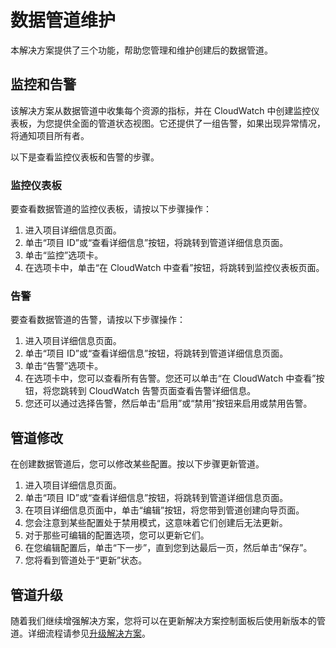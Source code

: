 # 数据管道维护
本解决方案提供了三个功能，帮助您管理和维护创建后的数据管道。

## 监控和告警
该解决方案从数据管道中收集每个资源的指标，并在 CloudWatch 中创建监控仪表板，为您提供全面的管道状态视图。它还提供了一组告警，如果出现异常情况，将通知项目所有者。

以下是查看监控仪表板和告警的步骤。

### 监控仪表板
要查看数据管道的监控仪表板，请按以下步骤操作：

1. 进入项目详细信息页面。
2. 单击“项目 ID”或“查看详细信息”按钮，将跳转到管道详细信息页面。
3. 单击“监控”选项卡。
4. 在选项卡中，单击“在 CloudWatch 中查看”按钮，将跳转到监控仪表板页面。

### 告警
要查看数据管道的告警，请按以下步骤操作：

1. 进入项目详细信息页面。
2. 单击“项目 ID”或“查看详细信息”按钮，将跳转到管道详细信息页面。
3. 单击“告警”选项卡。
4. 在选项卡中，您可以查看所有告警。您还可以单击“在 CloudWatch 中查看”按钮，将您跳转到 CloudWatch 告警页面查看告警详细信息。
5. 您还可以通过选择告警，然后单击“启用”或“禁用”按钮来启用或禁用告警。

## 管道修改
在创建数据管道后，您可以修改某些配置。按以下步骤更新管道。

1. 进入项目详细信息页面。
2. 单击“项目 ID”或“查看详细信息”按钮，将跳转到管道详细信息页面。
3. 在项目详细信息页面中，单击“编辑”按钮，将您带到管道创建向导页面。
4. 您会注意到某些配置处于禁用模式，这意味着它们创建后无法更新。
5. 对于那些可编辑的配置选项，您可以更新它们。
6. 在您编辑配置后，单击“下一步”，直到您到达最后一页，然后单击“保存”。
7. 您将看到管道处于“更新”状态。

## 管道升级
随着我们继续增强解决方案，您将可以在更新解决方案控制面板后使用新版本的管道。详细流程请参见[升级解决方案][upgrade]。

[upgrade]: ../upgrade.md
